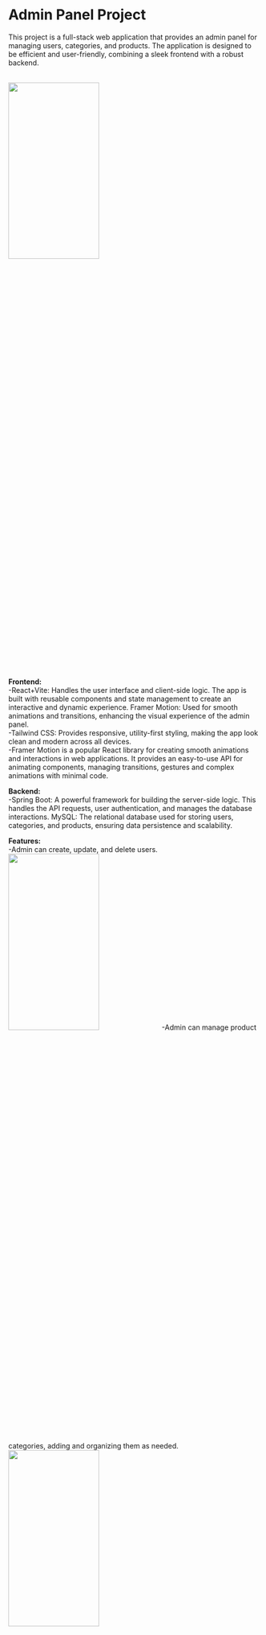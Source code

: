 <h1>Admin Panel Project</h1>

<p>This project is a full-stack web application that provides an admin panel for managing users, categories, and products. The application is designed to be efficient and user-friendly, combining a sleek frontend with a robust backend.</p>
<br/>
<img src='https://github.com/user-attachments/assets/30757ea8-d469-4cf5-9ba3-d16c247675e2' width='60%' height='30%' />


<b>Frontend:</b><br/>
-React+Vite: Handles the user interface and client-side logic. The app is built with reusable components and state management to create an interactive and dynamic experience.
Framer Motion: Used for smooth animations and transitions, enhancing the visual experience of the admin panel.<br/>
-Tailwind CSS: Provides responsive, utility-first styling, making the app look clean and modern across all devices.<br/>
-Framer Motion is a popular React library for creating smooth animations and interactions in web applications. It provides an easy-to-use API for animating components, managing transitions, gestures 
and complex animations with minimal code.


<b>Backend:</b><br/>
-Spring Boot: A powerful framework for building the server-side logic. This handles the API requests, user authentication, and manages the database interactions.
MySQL: The relational database used for storing users, categories, and products, ensuring data persistence and scalability.

<b>Features:</b><br/>
-Admin can create, update, and delete users.<br/>
<img src='https://github.com/user-attachments/assets/16481a97-6ec9-4d4e-954c-7f51b83e04be' width='60%' height='30%' />
-Admin can manage product categories, adding and organizing them as needed.
<img src='https://github.com/user-attachments/assets/46aff7d5-777d-4d6e-959d-f281250f57b4' width='60%' height='30%' />
<img src='https://github.com/user-attachments/assets/1ec2428b-56f3-4861-b116-94ecde06607b' width='60%' height='30%' />

-Full product management with fields like name, price, and category.
-User-friendly interface with real-time updates and animations.
